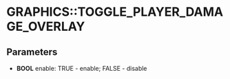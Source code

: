 # GRAPHICS::TOGGLE_PLAYER_DAMAGE_OVERLAY

## Parameters
* **BOOL** enable: TRUE - enable; FALSE - disable